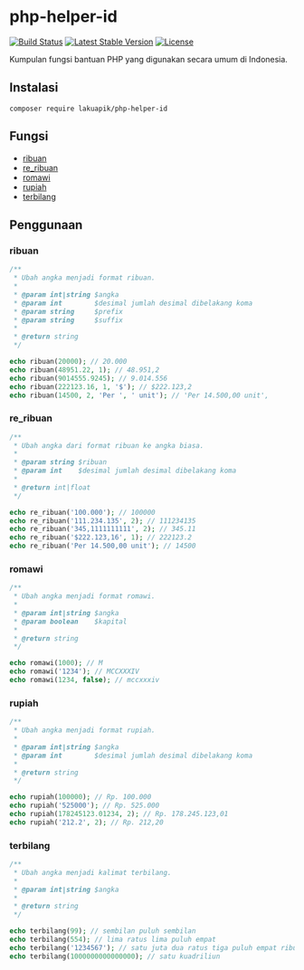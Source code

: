 # php-helper-id

[![Build Status](https://travis-ci.com/lakuapik/php-helper-id.svg?branch=master)](https://travis-ci.com/lakuapik/php-helper-id)
[![Latest Stable Version](https://poser.pugx.org/lakuapik/php-helper-id/v/stable)](https://packagist.org/packages/lakuapik/php-helper-id)
[![License](https://poser.pugx.org/lakuapik/php-helper-id/license)](https://packagist.org/packages/lakuapik/php-helper-id)

Kumpulan fungsi bantuan PHP yang digunakan secara umum di Indonesia.

## Instalasi

```
composer require lakuapik/php-helper-id
```

## Fungsi
* [ribuan](#ribuan)
* [re_ribuan](#re_ribuan)
* [romawi](#romawi)
* [rupiah](#rupiah)
* [terbilang](#terbilang)

## Penggunaan

### ribuan

```php
/**
 * Ubah angka menjadi format ribuan.
 *
 * @param int|string $angka
 * @param int        $desimal jumlah desimal dibelakang koma
 * @param string     $prefix
 * @param string     $suffix
 *
 * @return string
 */

echo ribuan(20000); // 20.000
echo ribuan(48951.22, 1); // 48.951,2
echo ribuan(9014555.9245); // 9.014.556
echo ribuan(222123.16, 1, '$'); // $222.123,2
echo ribuan(14500, 2, 'Per ', ' unit'); // 'Per 14.500,00 unit',
```

### re_ribuan

```php
/**
 * Ubah angka dari format ribuan ke angka biasa.
 *
 * @param string $ribuan
 * @param int    $desimal jumlah desimal dibelakang koma
 *
 * @return int|float
 */

echo re_ribuan('100.000'); // 100000
echo re_ribuan('111.234.135', 2); // 111234135
echo re_ribuan('345,1111111111', 2); // 345.11
echo re_ribuan('$222.123,16', 1); // 222123.2
echo re_ribuan('Per 14.500,00 unit'); // 14500
```

### romawi

```php
/**
 * Ubah angka menjadi format romawi.
 *
 * @param int|string $angka
 * @param boolean    $kapital
 *
 * @return string
 */

echo romawi(1000); // M
echo romawi('1234'); // MCCXXXIV
echo romawi(1234, false); // mccxxxiv
```

### rupiah

```php
/**
 * Ubah angka menjadi format rupiah.
 *
 * @param int|string $angka
 * @param int        $desimal jumlah desimal dibelakang koma
 *
 * @return string
 */

echo rupiah(100000); // Rp. 100.000
echo rupiah('525000'); // Rp. 525.000
echo rupiah(178245123.01234, 2); // Rp. 178.245.123,01
echo rupiah('212.2', 2); // Rp. 212,20
```

### terbilang

```php
/**
 * Ubah angka menjadi kalimat terbilang.
 *
 * @param int|string $angka
 *
 * @return string
 */

echo terbilang(99); // sembilan puluh sembilan
echo terbilang(554); // lima ratus lima puluh empat
echo terbilang('1234567'); // satu juta dua ratus tiga puluh empat ribu lima ratus enam puluh tujuh
echo terbilang(1000000000000000); // satu kuadriliun
```
